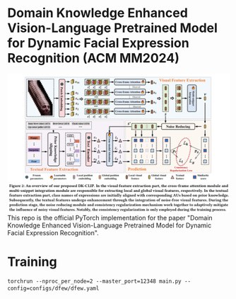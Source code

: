 # Domain Knowledge Enhanced Vision-Language Pretrained Model for Dynamic Facial Expression Recognition (ACM MM2024)
![image](Framework.png)
This repo is the official PyTorch implementation for the paper "Domain Knowledge Enhanced Vision-Language Pretrained Model for Dynamic Facial Expression Recognition".

# Training
```
torchrun --nproc_per_node=2 --master_port=12348 main.py --config=configs/dfew/dfew.yaml
```
